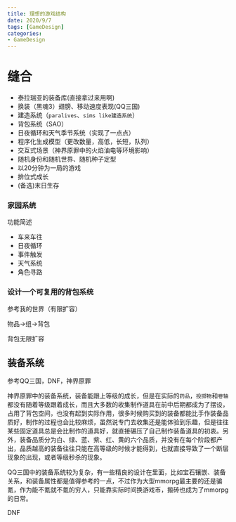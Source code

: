 ```yaml
---
title: 理想的游戏结构
date: 2020/9/7
tags: [GameDesign]
categories: 
- GameDesign
---
```


# 缝合
- 泰拉瑞亚的装备库(直接拿过来用啊)
- 换装（黑魂3）翅膀、移动速度表现(QQ三国)
- 建造系统（`paralives`、`sims like建造系统`）
- 背包系统（SAO）
- 日夜循环和天气季节系统（实现了一点点）
- 程序化生成模型（更改数量，高低，长短，队列）
- 交互式场景（神界原罪中的火焰油电等环境影响）
- 随机身份和随机世界、随机种子定型
- 以20分钟为一局的游戏
- 排位式成长
- (备选)末日生存

### 家园系统
功能简述
- 车来车往
- 日夜循环
- 事件触发
- 天气系统
- 角色寻路

### 设计一个可复用的背包系统

参考我的世界（有限扩容）

物品->组->背包

背包无限扩容

## 装备系统

参考QQ三国，DNF，神界原罪

神界原罪中的装备系统，装备能跟上等级的成长，但是在实际的`药品`，`投掷物`和`卷轴`都没有随着等级跟着成长，而且大多数的收集制作道具在前中后期都成为了摆设，占用了背包空间，也没有起到实际作用，很多时候购买到的装备都能比手作装备品质好，制作的过程也会比较麻烦，虽然说专门去收集还是能体验到乐趣，但是往往某些固定道具总是会比制作的道具好，就直接碾压了自己制作装备道具的初衷。另外，装备品质分为白、绿、蓝、紫、红、黄的六个品质，并没有在每个阶段都产出，品质越高的装备往往只能在高等级的时候才能得到，也就直接导致了一个断层现象的出现，或者等级秒杀的现象。

QQ三国中的装备系统较为复杂，有一些精良的设计在里面，比如宝石镶嵌、装备关系，和装备属性都是值得参考的一点，不过作为大型mmorpg最主要的还是骗氪，作为能不氪就不氪的穷人，只能靠实际时间换游戏币，搬砖也成为了mmorpg的日常。

DNF